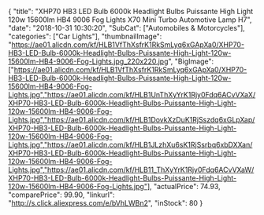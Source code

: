 {
	"title": "XHP70 HB3 LED Bulb 6000k Headlight Bulbs Puissante High Light 120w 15600lm HB4 9006 Fog Lights X70 Mini Turbo Automotive Lamp H7",
	"date": "2018-10-31 10:30:20",
	"SubCat": ["Automobiles & Motorcycles"],
	"categories": ["Car Lights"],
	"thumbnailImage": "https://ae01.alicdn.com/kf/HLB1VfThXsfrK1RkSmLyq6xGApXa0/XHP70-HB3-LED-Bulb-6000k-Headlight-Bulbs-Puissante-High-Light-120w-15600lm-HB4-9006-Fog-Lights.jpg_220x220.jpg",
	"BigImage": ["https://ae01.alicdn.com/kf/HLB1VfThXsfrK1RkSmLyq6xGApXa0/XHP70-HB3-LED-Bulb-6000k-Headlight-Bulbs-Puissante-High-Light-120w-15600lm-HB4-9006-Fog-Lights.jpg","https://ae01.alicdn.com/kf/HLB1UnThXyYrK1Rjy0Fdq6ACvVXaX/XHP70-HB3-LED-Bulb-6000k-Headlight-Bulbs-Puissante-High-Light-120w-15600lm-HB4-9006-Fog-Lights.jpg","https://ae01.alicdn.com/kf/HLB1DovkXzDuK1RjSszdq6xGLpXap/XHP70-HB3-LED-Bulb-6000k-Headlight-Bulbs-Puissante-High-Light-120w-15600lm-HB4-9006-Fog-Lights.jpg","https://ae01.alicdn.com/kf/HLB1JLzhXu6sK1RjSsrbq6xbDXXan/XHP70-HB3-LED-Bulb-6000k-Headlight-Bulbs-Puissante-High-Light-120w-15600lm-HB4-9006-Fog-Lights.jpg","https://ae01.alicdn.com/kf/HLB11_ThXyYrK1Rjy0Fdq6ACvVXaW/XHP70-HB3-LED-Bulb-6000k-Headlight-Bulbs-Puissante-High-Light-120w-15600lm-HB4-9006-Fog-Lights.jpg"],
	"actualPrice": 74.93,
	"comparePrice": 99.90,
	"linkurl": "http://s.click.aliexpress.com/e/bVhLWBn2",
	"inStock": 80
}
